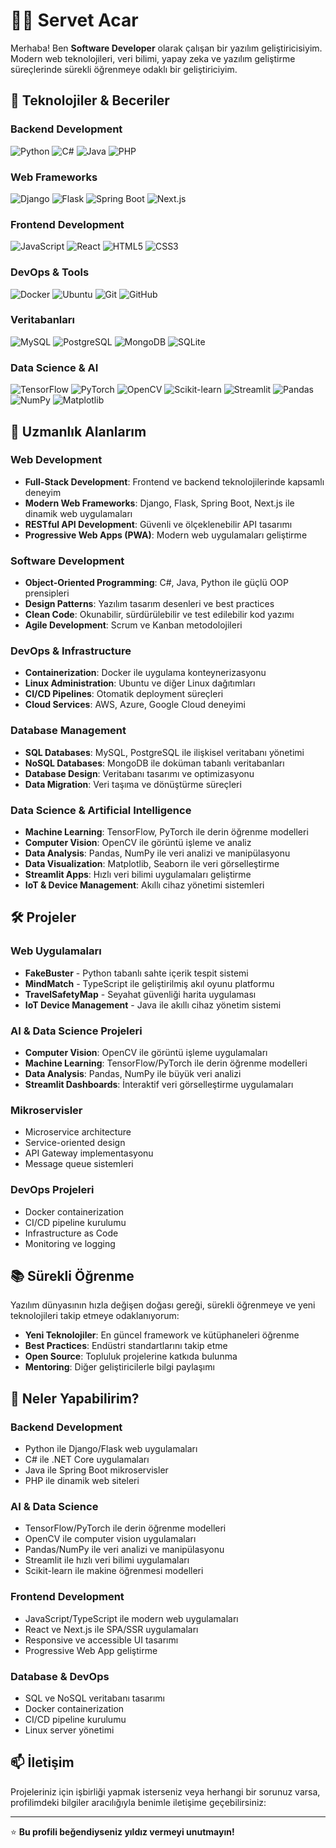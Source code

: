 # 👨‍💻 Servet Acar

Merhaba! Ben **Software Developer** olarak çalışan bir yazılım geliştiricisiyim. Modern web teknolojileri, veri bilimi, yapay zeka ve yazılım geliştirme süreçlerinde sürekli öğrenmeye odaklı bir geliştiriciyim.

## 🚀 Teknolojiler & Beceriler

### **Backend Development**
![Python](https://img.shields.io/badge/Python-3776AB?style=for-the-badge&logo=python&logoColor=white)
![C#](https://img.shields.io/badge/C%23-239120?style=for-the-badge&logo=c-sharp&logoColor=white)
![Java](https://img.shields.io/badge/Java-ED8B00?style=for-the-badge&logo=openjdk&logoColor=white)
![PHP](https://img.shields.io/badge/PHP-777BB4?style=for-the-badge&logo=php&logoColor=white)

### **Web Frameworks**
![Django](https://img.shields.io/badge/Django-092E20?style=for-the-badge&logo=django&logoColor=white)
![Flask](https://img.shields.io/badge/Flask-000000?style=for-the-badge&logo=flask&logoColor=white)
![Spring Boot](https://img.shields.io/badge/Spring_Boot-6DB33F?style=for-the-badge&logo=spring-boot&logoColor=white)
![Next.js](https://img.shields.io/badge/Next.js-000000?style=for-the-badge&logo=next.js&logoColor=white)

### **Frontend Development**
![JavaScript](https://img.shields.io/badge/JavaScript-F7DF1E?style=for-the-badge&logo=javascript&logoColor=black)
![React](https://img.shields.io/badge/React-20232A?style=for-the-badge&logo=react&logoColor=61DAFB)
![HTML5](https://img.shields.io/badge/HTML5-E34F26?style=for-the-badge&logo=html5&logoColor=white)
![CSS3](https://img.shields.io/badge/CSS3-1572B6?style=for-the-badge&logo=css3&logoColor=white)

### **DevOps & Tools**
![Docker](https://img.shields.io/badge/Docker-2496ED?style=for-the-badge&logo=docker&logoColor=white)
![Ubuntu](https://img.shields.io/badge/Ubuntu-E95420?style=for-the-badge&logo=ubuntu&logoColor=white)
![Git](https://img.shields.io/badge/Git-F05032?style=for-the-badge&logo=git&logoColor=white)
![GitHub](https://img.shields.io/badge/GitHub-100000?style=for-the-badge&logo=github&logoColor=white)

### **Veritabanları**
![MySQL](https://img.shields.io/badge/MySQL-4479A1?style=for-the-badge&logo=mysql&logoColor=white)
![PostgreSQL](https://img.shields.io/badge/PostgreSQL-316192?style=for-the-badge&logo=postgresql&logoColor=white)
![MongoDB](https://img.shields.io/badge/MongoDB-4EA94B?style=for-the-badge&logo=mongodb&logoColor=white)
![SQLite](https://img.shields.io/badge/SQLite-07405E?style=for-the-badge&logo=sqlite&logoColor=white)

### **Data Science & AI**
![TensorFlow](https://img.shields.io/badge/TensorFlow-FF6F00?style=for-the-badge&logo=tensorflow&logoColor=white)
![PyTorch](https://img.shields.io/badge/PyTorch-EE4C2C?style=for-the-badge&logo=pytorch&logoColor=white)
![OpenCV](https://img.shields.io/badge/OpenCV-5C3EE8?style=for-the-badge&logo=opencv&logoColor=white)
![Scikit-learn](https://img.shields.io/badge/scikit--learn-F7931E?style=for-the-badge&logo=scikit-learn&logoColor=white)
![Streamlit](https://img.shields.io/badge/Streamlit-FF4B4B?style=for-the-badge&logo=streamlit&logoColor=white)
![Pandas](https://img.shields.io/badge/Pandas-150458?style=for-the-badge&logo=pandas&logoColor=white)
![NumPy](https://img.shields.io/badge/NumPy-013243?style=for-the-badge&logo=numpy&logoColor=white)
![Matplotlib](https://img.shields.io/badge/Matplotlib-11557C?style=for-the-badge&logo=matplotlib&logoColor=white)

## 💼 Uzmanlık Alanlarım

### **Web Development**
- **Full-Stack Development**: Frontend ve backend teknolojilerinde kapsamlı deneyim
- **Modern Web Frameworks**: Django, Flask, Spring Boot, Next.js ile dinamik web uygulamaları
- **RESTful API Development**: Güvenli ve ölçeklenebilir API tasarımı
- **Progressive Web Apps (PWA)**: Modern web uygulamaları geliştirme

### **Software Development**
- **Object-Oriented Programming**: C#, Java, Python ile güçlü OOP prensipleri
- **Design Patterns**: Yazılım tasarım desenleri ve best practices
- **Clean Code**: Okunabilir, sürdürülebilir ve test edilebilir kod yazımı
- **Agile Development**: Scrum ve Kanban metodolojileri

### **DevOps & Infrastructure**
- **Containerization**: Docker ile uygulama konteynerizasyonu
- **Linux Administration**: Ubuntu ve diğer Linux dağıtımları
- **CI/CD Pipelines**: Otomatik deployment süreçleri
- **Cloud Services**: AWS, Azure, Google Cloud deneyimi

### **Database Management**
- **SQL Databases**: MySQL, PostgreSQL ile ilişkisel veritabanı yönetimi
- **NoSQL Databases**: MongoDB ile doküman tabanlı veritabanları
- **Database Design**: Veritabanı tasarımı ve optimizasyonu
- **Data Migration**: Veri taşıma ve dönüştürme süreçleri

### **Data Science & Artificial Intelligence**
- **Machine Learning**: TensorFlow, PyTorch ile derin öğrenme modelleri
- **Computer Vision**: OpenCV ile görüntü işleme ve analiz
- **Data Analysis**: Pandas, NumPy ile veri analizi ve manipülasyonu
- **Data Visualization**: Matplotlib, Seaborn ile veri görselleştirme
- **Streamlit Apps**: Hızlı veri bilimi uygulamaları geliştirme
- **IoT & Device Management**: Akıllı cihaz yönetimi sistemleri

## 🛠️ Projeler

### **Web Uygulamaları**
- **FakeBuster** - Python tabanlı sahte içerik tespit sistemi
- **MindMatch** - TypeScript ile geliştirilmiş akıl oyunu platformu
- **TravelSafetyMap** - Seyahat güvenliği harita uygulaması
- **IoT Device Management** - Java ile akıllı cihaz yönetim sistemi

### **AI & Data Science Projeleri**
- **Computer Vision**: OpenCV ile görüntü işleme uygulamaları
- **Machine Learning**: TensorFlow/PyTorch ile derin öğrenme modelleri
- **Data Analysis**: Pandas, NumPy ile büyük veri analizi
- **Streamlit Dashboards**: İnteraktif veri görselleştirme uygulamaları

### **Mikroservisler**
- Microservice architecture
- Service-oriented design
- API Gateway implementasyonu
- Message queue sistemleri

### **DevOps Projeleri**
- Docker containerization
- CI/CD pipeline kurulumu
- Infrastructure as Code
- Monitoring ve logging

## 📚 Sürekli Öğrenme

Yazılım dünyasının hızla değişen doğası gereği, sürekli öğrenmeye ve yeni teknolojileri takip etmeye odaklanıyorum:

- **Yeni Teknolojiler**: En güncel framework ve kütüphaneleri öğrenme
- **Best Practices**: Endüstri standartlarını takip etme
- **Open Source**: Topluluk projelerine katkıda bulunma
- **Mentoring**: Diğer geliştiricilerle bilgi paylaşımı

## 🌟 Neler Yapabilirim?

### **Backend Development**
- Python ile Django/Flask web uygulamaları
- C# ile .NET Core uygulamaları
- Java ile Spring Boot mikroservisler
- PHP ile dinamik web siteleri

### **AI & Data Science**
- TensorFlow/PyTorch ile derin öğrenme modelleri
- OpenCV ile computer vision uygulamaları
- Pandas/NumPy ile veri analizi ve manipülasyonu
- Streamlit ile hızlı veri bilimi uygulamaları
- Scikit-learn ile makine öğrenmesi modelleri

### **Frontend Development**
- JavaScript/TypeScript ile modern web uygulamaları
- React ve Next.js ile SPA/SSR uygulamaları
- Responsive ve accessible UI tasarımı
- Progressive Web App geliştirme

### **Database & DevOps**
- SQL ve NoSQL veritabanı tasarımı
- Docker containerization
- CI/CD pipeline kurulumu
- Linux server yönetimi

## 📫 İletişim

Projeleriniz için işbirliği yapmak isterseniz veya herhangi bir sorunuz varsa, profilimdeki bilgiler aracılığıyla benimle iletişime geçebilirsiniz:

---

⭐ **Bu profili beğendiyseniz yıldız vermeyi unutmayın!**
